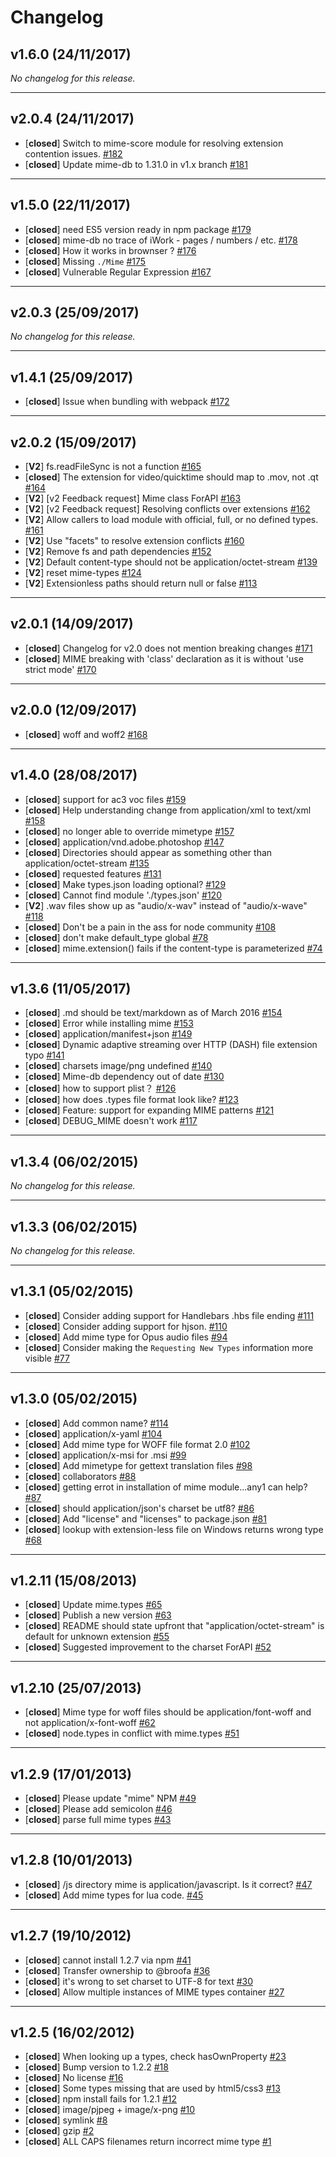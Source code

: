 # Changelog

## v1.6.0 (24/11/2017)
*No changelog for this release.*

---

## v2.0.4 (24/11/2017)
- [**closed**] Switch to mime-score module for resolving extension contention issues. [#182](https://github.com/broofa/node-mime/issues/182)
- [**closed**] Update mime-db to 1.31.0 in v1.x branch [#181](https://github.com/broofa/node-mime/issues/181)

---

## v1.5.0 (22/11/2017)
- [**closed**] need ES5 version ready in npm package [#179](https://github.com/broofa/node-mime/issues/179)
- [**closed**] mime-db no trace of iWork - pages / numbers / etc. [#178](https://github.com/broofa/node-mime/issues/178)
- [**closed**] How it works in brownser ? [#176](https://github.com/broofa/node-mime/issues/176)
- [**closed**] Missing `./Mime` [#175](https://github.com/broofa/node-mime/issues/175)
- [**closed**] Vulnerable Regular Expression [#167](https://github.com/broofa/node-mime/issues/167)

---

## v2.0.3 (25/09/2017)
*No changelog for this release.*

---

## v1.4.1 (25/09/2017)
- [**closed**] Issue when bundling with webpack [#172](https://github.com/broofa/node-mime/issues/172)

---

## v2.0.2 (15/09/2017)
- [**V2**] fs.readFileSync is not a function [#165](https://github.com/broofa/node-mime/issues/165)
- [**closed**] The extension for video/quicktime should map to .mov, not .qt [#164](https://github.com/broofa/node-mime/issues/164)
- [**V2**] [v2 Feedback request] Mime class ForAPI [#163](https://github.com/broofa/node-mime/issues/163)
- [**V2**] [v2 Feedback request] Resolving conflicts over extensions [#162](https://github.com/broofa/node-mime/issues/162)
- [**V2**] Allow callers to load module with official, full, or no defined types.  [#161](https://github.com/broofa/node-mime/issues/161)
- [**V2**] Use "facets" to resolve extension conflicts [#160](https://github.com/broofa/node-mime/issues/160)
- [**V2**] Remove fs and path dependencies [#152](https://github.com/broofa/node-mime/issues/152)
- [**V2**] Default content-type should not be application/octet-stream [#139](https://github.com/broofa/node-mime/issues/139)
- [**V2**] reset mime-types [#124](https://github.com/broofa/node-mime/issues/124)
- [**V2**] Extensionless paths should return null or false [#113](https://github.com/broofa/node-mime/issues/113)

---

## v2.0.1 (14/09/2017)
- [**closed**] Changelog for v2.0 does not mention breaking changes [#171](https://github.com/broofa/node-mime/issues/171)
- [**closed**] MIME breaking with 'class' declaration as it is without 'use strict mode' [#170](https://github.com/broofa/node-mime/issues/170)

---

## v2.0.0 (12/09/2017)
- [**closed**] woff and woff2 [#168](https://github.com/broofa/node-mime/issues/168)

---

## v1.4.0 (28/08/2017)
- [**closed**] support for ac3 voc files [#159](https://github.com/broofa/node-mime/issues/159)
- [**closed**] Help understanding change from application/xml to text/xml [#158](https://github.com/broofa/node-mime/issues/158)
- [**closed**] no longer able to override mimetype [#157](https://github.com/broofa/node-mime/issues/157)
- [**closed**] application/vnd.adobe.photoshop [#147](https://github.com/broofa/node-mime/issues/147)
- [**closed**] Directories should appear as something other than application/octet-stream [#135](https://github.com/broofa/node-mime/issues/135)
- [**closed**] requested features [#131](https://github.com/broofa/node-mime/issues/131)
- [**closed**] Make types.json loading optional? [#129](https://github.com/broofa/node-mime/issues/129)
- [**closed**] Cannot find module './types.json' [#120](https://github.com/broofa/node-mime/issues/120)
- [**V2**] .wav files show up as "audio/x-wav" instead of "audio/x-wave" [#118](https://github.com/broofa/node-mime/issues/118)
- [**closed**] Don't be a pain in the ass for node community [#108](https://github.com/broofa/node-mime/issues/108)
- [**closed**] don't make default_type global [#78](https://github.com/broofa/node-mime/issues/78)
- [**closed**] mime.extension() fails if the content-type is parameterized [#74](https://github.com/broofa/node-mime/issues/74)

---

## v1.3.6 (11/05/2017)
- [**closed**] .md should be text/markdown as of March 2016 [#154](https://github.com/broofa/node-mime/issues/154)
- [**closed**] Error while installing mime [#153](https://github.com/broofa/node-mime/issues/153)
- [**closed**] application/manifest+json [#149](https://github.com/broofa/node-mime/issues/149)
- [**closed**] Dynamic adaptive streaming over HTTP (DASH) file extension typo [#141](https://github.com/broofa/node-mime/issues/141)
- [**closed**] charsets image/png undefined [#140](https://github.com/broofa/node-mime/issues/140)
- [**closed**] Mime-db dependency out of date [#130](https://github.com/broofa/node-mime/issues/130)
- [**closed**] how to support plist？ [#126](https://github.com/broofa/node-mime/issues/126)
- [**closed**] how does .types file format look like? [#123](https://github.com/broofa/node-mime/issues/123)
- [**closed**] Feature: support for expanding MIME patterns [#121](https://github.com/broofa/node-mime/issues/121)
- [**closed**] DEBUG_MIME doesn't work [#117](https://github.com/broofa/node-mime/issues/117)

---

## v1.3.4 (06/02/2015)
*No changelog for this release.*

---

## v1.3.3 (06/02/2015)
*No changelog for this release.*

---

## v1.3.1 (05/02/2015)
- [**closed**] Consider adding support for Handlebars .hbs file ending [#111](https://github.com/broofa/node-mime/issues/111)
- [**closed**] Consider adding support for hjson. [#110](https://github.com/broofa/node-mime/issues/110)
- [**closed**] Add mime type for Opus audio files [#94](https://github.com/broofa/node-mime/issues/94)
- [**closed**] Consider making the `Requesting New Types` information more visible [#77](https://github.com/broofa/node-mime/issues/77)

---

## v1.3.0 (05/02/2015)
- [**closed**] Add common name? [#114](https://github.com/broofa/node-mime/issues/114)
- [**closed**] application/x-yaml [#104](https://github.com/broofa/node-mime/issues/104)
- [**closed**] Add mime type for WOFF file format 2.0 [#102](https://github.com/broofa/node-mime/issues/102)
- [**closed**] application/x-msi for .msi [#99](https://github.com/broofa/node-mime/issues/99)
- [**closed**] Add mimetype for gettext translation files [#98](https://github.com/broofa/node-mime/issues/98)
- [**closed**] collaborators [#88](https://github.com/broofa/node-mime/issues/88)
- [**closed**] getting errot in installation of mime module...any1 can help? [#87](https://github.com/broofa/node-mime/issues/87)
- [**closed**] should application/json's charset be utf8? [#86](https://github.com/broofa/node-mime/issues/86)
- [**closed**] Add "license" and "licenses" to package.json [#81](https://github.com/broofa/node-mime/issues/81)
- [**closed**] lookup with extension-less file on Windows returns wrong type [#68](https://github.com/broofa/node-mime/issues/68)

---

## v1.2.11 (15/08/2013)
- [**closed**] Update mime.types [#65](https://github.com/broofa/node-mime/issues/65)
- [**closed**] Publish a new version [#63](https://github.com/broofa/node-mime/issues/63)
- [**closed**] README should state upfront that "application/octet-stream" is default for unknown extension [#55](https://github.com/broofa/node-mime/issues/55)
- [**closed**] Suggested improvement to the charset ForAPI [#52](https://github.com/broofa/node-mime/issues/52)

---

## v1.2.10 (25/07/2013)
- [**closed**] Mime type for woff files should be application/font-woff and not application/x-font-woff [#62](https://github.com/broofa/node-mime/issues/62)
- [**closed**] node.types in conflict with mime.types [#51](https://github.com/broofa/node-mime/issues/51)

---

## v1.2.9 (17/01/2013)
- [**closed**] Please update "mime" NPM [#49](https://github.com/broofa/node-mime/issues/49)
- [**closed**] Please add semicolon [#46](https://github.com/broofa/node-mime/issues/46)
- [**closed**] parse full mime types [#43](https://github.com/broofa/node-mime/issues/43)

---

## v1.2.8 (10/01/2013)
- [**closed**] /js directory mime is application/javascript. Is it correct? [#47](https://github.com/broofa/node-mime/issues/47)
- [**closed**] Add mime types for lua code. [#45](https://github.com/broofa/node-mime/issues/45)

---

## v1.2.7 (19/10/2012)
- [**closed**] cannot install 1.2.7 via npm [#41](https://github.com/broofa/node-mime/issues/41)
- [**closed**] Transfer ownership to @broofa [#36](https://github.com/broofa/node-mime/issues/36)
- [**closed**] it's wrong to set charset to UTF-8 for text [#30](https://github.com/broofa/node-mime/issues/30)
- [**closed**] Allow multiple instances of MIME types container [#27](https://github.com/broofa/node-mime/issues/27)

---

## v1.2.5 (16/02/2012)
- [**closed**] When looking up a types, check hasOwnProperty [#23](https://github.com/broofa/node-mime/issues/23)
- [**closed**] Bump version to 1.2.2 [#18](https://github.com/broofa/node-mime/issues/18)
- [**closed**] No license [#16](https://github.com/broofa/node-mime/issues/16)
- [**closed**] Some types missing that are used by html5/css3 [#13](https://github.com/broofa/node-mime/issues/13)
- [**closed**] npm install fails for 1.2.1 [#12](https://github.com/broofa/node-mime/issues/12)
- [**closed**] image/pjpeg + image/x-png [#10](https://github.com/broofa/node-mime/issues/10)
- [**closed**] symlink [#8](https://github.com/broofa/node-mime/issues/8)
- [**closed**] gzip [#2](https://github.com/broofa/node-mime/issues/2)
- [**closed**] ALL CAPS filenames return incorrect mime type [#1](https://github.com/broofa/node-mime/issues/1)
